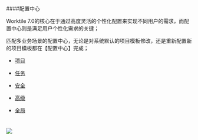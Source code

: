 ####配置中心

Worktile 7.0的核心在于通过高度灵活的个性化配置来实现不同用户的需求，而配置中心则是满足用户个性化需求的关键；

匹配多业务场景的配置中心，无论是对系统默认的项目模板修改，还是重新配置新的项目模板都在【配置中心】完成；

* [项目](/yong-hu-zhi-nan/yong-hu-shou-ce/xiang-mu/pei-zhi-zhong-xin/xiang-mu.md)

* [任务](/yong-hu-zhi-nan/yong-hu-shou-ce/xiang-mu/pei-zhi-zhong-xin/ren-wu.md)

* [安全](/yong-hu-zhi-nan/yong-hu-shou-ce/xiang-mu/pei-zhi-zhong-xin/an-quan.md)

* [高级](/yong-hu-zhi-nan/yong-hu-shou-ce/xiang-mu/pei-zhi-zhong-xin/gao-ji.md)

* [全局  
  ](/yong-hu-zhi-nan/yong-hu-shou-ce/xiang-mu/pei-zhi-zhong-xin/quan-ju.md)

# ![](/assets/3配置中心1.png)




